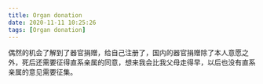 ```yaml
---
title: Organ donation
date: 2020-11-11 10:25:26
tags: [Organ donation]
---
```


偶然的机会了解到了器官捐赠，给自己注册了，国内的器官捐赠除了本人意愿之外，死后还需要征得直系亲属的同意，想来我会比我父母走得早，以后也没有直系亲属的意见需要征集。